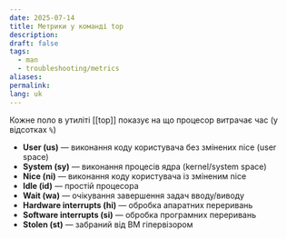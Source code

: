 ```yaml
---
date: 2025-07-14
title: Метрики у команді top
description: 
draft: false
tags:
  - man
  - troubleshooting/metrics
aliases: 
permalink: 
lang: uk
---
```


Кожне поло в утиліті [[top]] показує на що процесор витрачає час (у відсотках `%`)


- **User (us)** — виконання коду користувача без змінених nice (user space)
- **System (sy)** — виконання процесів ядра (kernel/system space)
- **Nice (ni)** — виконання коду користувача із зміненим nice
- **Idle (id)** — простій процесора
- **Wait (wa)** — очікування завершення задач вводу/виводу
- **Hardware interrupts (hi)** — обробка апаратних переривань
- **Software interrupts (si)** — обробка програмних переривань
- **Stolen (st)** — забраний від ВМ гіпервізором